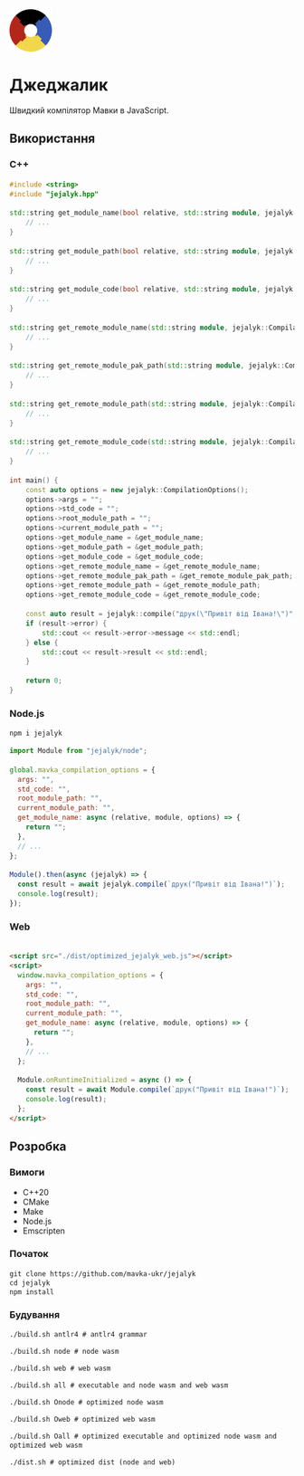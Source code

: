 <img src="./assets/logo.png" width="75" height="75" /> 

# Джеджалик

Швидкий компілятор Мавки в JavaScript.

## Використання

[//]: # (### Термінал)

[//]: # ()

[//]: # (```shell)

[//]: # (./build/джеджалик тест.м тест.js)

[//]: # (```)

### C++

```c++
#include <string>
#include "jejalyk.hpp"

std::string get_module_name(bool relative, std::string module, jejalyk::CompilationOptions* options) {
    // ...
}

std::string get_module_path(bool relative, std::string module, jejalyk::CompilationOptions* options) {
    // ...
}

std::string get_module_code(bool relative, std::string module, jejalyk::CompilationOptions* options) {
    // ...
}

std::string get_remote_module_name(std::string module, jejalyk::CompilationOptions* options) {
    // ...
}

std::string get_remote_module_pak_path(std::string module, jejalyk::CompilationOptions* options) {
    // ...
}

std::string get_remote_module_path(std::string module, jejalyk::CompilationOptions* options) {
    // ...
}

std::string get_remote_module_code(std::string module, jejalyk::CompilationOptions* options) {
    // ...
}

int main() {
    const auto options = new jejalyk::CompilationOptions();
    options->args = "";
    options->std_code = "";
    options->root_module_path = "";
    options->current_module_path = "";
    options->get_module_name = &get_module_name;
    options->get_module_path = &get_module_path;
    options->get_module_code = &get_module_code;
    options->get_remote_module_name = &get_remote_module_name;
    options->get_remote_module_pak_path = &get_remote_module_pak_path;
    options->get_remote_module_path = &get_remote_module_path;
    options->get_remote_module_code = &get_remote_module_code;

    const auto result = jejalyk::compile("друк(\"Привіт від Івана!\")", options);
    if (result->error) {
        std::cout << result->error->message << std::endl;
    } else {
        std::cout << result->result << std::endl;
    }

    return 0;
}
```

### Node.js

```html
npm i jejalyk
```

```javascript
import Module from "jejalyk/node";

global.mavka_compilation_options = {
  args: "",
  std_code: "",
  root_module_path: "",
  current_module_path: "",
  get_module_name: async (relative, module, options) => {
    return "";
  },
  // ...
};

Module().then(async (jejalyk) => {
  const result = await jejalyk.compile(`друк("Привіт від Івана!")`);
  console.log(result);
});
```

### Web

```html

<script src="./dist/optimized_jejalyk_web.js"></script>
<script>
  window.mavka_compilation_options = {
    args: "",
    std_code: "",
    root_module_path: "",
    current_module_path: "",
    get_module_name: async (relative, module, options) => {
      return "";
    },
    // ...
  };

  Module.onRuntimeInitialized = async () => {
    const result = await Module.compile(`друк("Привіт від Івана!")`);
    console.log(result);
  };
</script>
```

## Розробка

### Вимоги

- C++20
- CMake
- Make
- Node.js
- Emscripten

### Початок

```
git clone https://github.com/mavka-ukr/jejalyk
cd jejalyk
npm install
```

### Будування

```shell
./build.sh antlr4 # antlr4 grammar
```

[//]: # (```shell)

[//]: # (./build.sh bin # executable)

[//]: # (```)

```shell
./build.sh node # node wasm
```

```shell
./build.sh web # web wasm
```

```shell
./build.sh all # executable and node wasm and web wasm
```

[//]: # (```shell)

[//]: # (./build.sh Obin # optimized executable)

[//]: # (```)

```shell
./build.sh Onode # optimized node wasm
```

```shell
./build.sh Oweb # optimized web wasm
```

```shell
./build.sh Oall # optimized executable and optimized node wasm and optimized web wasm
```

```shell
./dist.sh # optimized dist (node and web)
```
